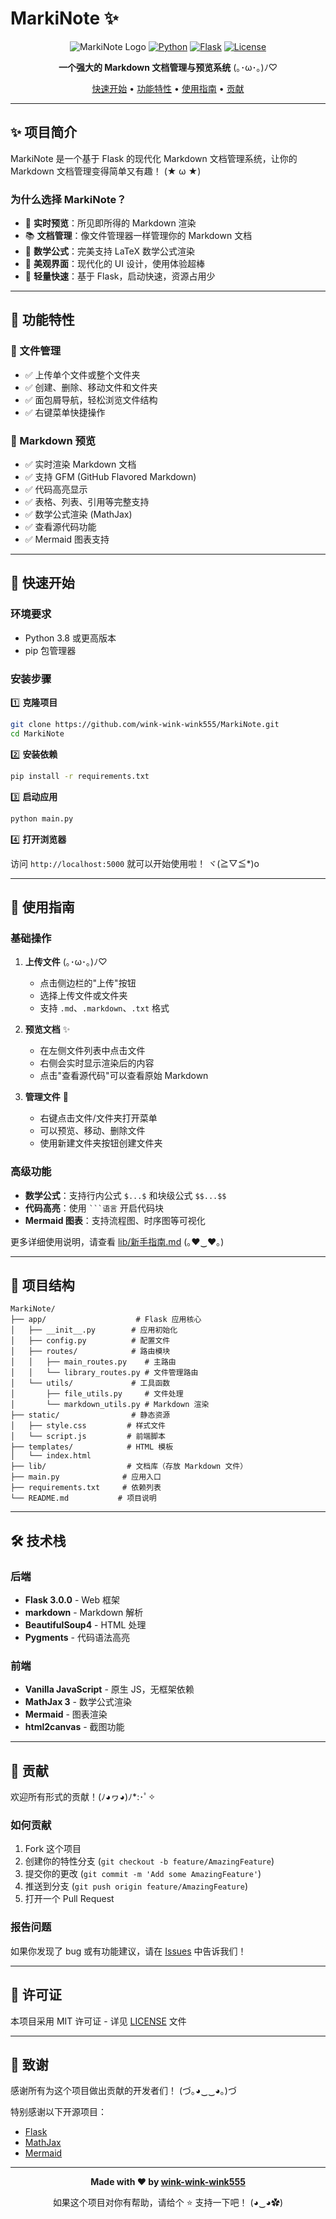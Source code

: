 # MarkiNote ✨

<div align="center">

![MarkiNote Logo](https://img.shields.io/badge/MarkiNote-✨_Markdown_Library-ff69b4?style=for-the-badge)
[![Python](https://img.shields.io/badge/Python-3.8+-blue?style=for-the-badge&logo=python)](https://www.python.org/)
[![Flask](https://img.shields.io/badge/Flask-3.0.0-green?style=for-the-badge&logo=flask)](https://flask.palletsprojects.com/)
[![License](https://img.shields.io/badge/License-MIT-yellow?style=for-the-badge)](LICENSE)

**一个强大的 Markdown 文档管理与预览系统** (｡･ω･｡)ﾉ♡

[快速开始](#-快速开始) • [功能特性](#-功能特性) • [使用指南](#-使用指南) • [贡献](#-贡献)

</div>

---

## ✨ 项目简介

MarkiNote 是一个基于 Flask 的现代化 Markdown 文档管理系统，让你的 Markdown 文档管理变得简单又有趣！ (★ ω ★)

### 为什么选择 MarkiNote？

- 📝 **实时预览**：所见即所得的 Markdown 渲染
- 📚 **文档管理**：像文件管理器一样管理你的 Markdown 文档
- 🎨 **数学公式**：完美支持 LaTeX 数学公式渲染
- 🌈 **美观界面**：现代化的 UI 设计，使用体验超棒
- 🚀 **轻量快速**：基于 Flask，启动快速，资源占用少

---

## 🎯 功能特性

### 📂 文件管理
- ✅ 上传单个文件或整个文件夹
- ✅ 创建、删除、移动文件和文件夹
- ✅ 面包屑导航，轻松浏览文件结构
- ✅ 右键菜单快捷操作

### 📝 Markdown 预览
- ✅ 实时渲染 Markdown 文档
- ✅ 支持 GFM (GitHub Flavored Markdown)
- ✅ 代码高亮显示
- ✅ 表格、列表、引用等完整支持
- ✅ 数学公式渲染 (MathJax)
- ✅ 查看源代码功能
- ✅ Mermaid 图表支持

---

## 🚀 快速开始

### 环境要求

- Python 3.8 或更高版本
- pip 包管理器

### 安装步骤

1️⃣ **克隆项目**
```bash
git clone https://github.com/wink-wink-wink555/MarkiNote.git
cd MarkiNote
```

2️⃣ **安装依赖**
```bash
pip install -r requirements.txt
```

3️⃣ **启动应用**
```bash
python main.py
```

4️⃣ **打开浏览器**

访问 `http://localhost:5000` 就可以开始使用啦！ ヾ(≧▽≦*)o

---

## 📖 使用指南

### 基础操作

1. **上传文件** (｡･ω･｡)ﾉ♡
   - 点击侧边栏的"上传"按钮
   - 选择上传文件或文件夹
   - 支持 `.md`、`.markdown`、`.txt` 格式

2. **预览文档** ✨
   - 在左侧文件列表中点击文件
   - 右侧会实时显示渲染后的内容
   - 点击"查看源代码"可以查看原始 Markdown

3. **管理文件** 📁
   - 右键点击文件/文件夹打开菜单
   - 可以预览、移动、删除文件
   - 使用新建文件夹按钮创建文件夹

### 高级功能

- **数学公式**：支持行内公式 `$...$` 和块级公式 `$$...$$`
- **代码高亮**：使用 ` ```语言 ` 开启代码块
- **Mermaid 图表**：支持流程图、时序图等可视化

更多详细使用说明，请查看 [lib/新手指南.md](lib/新手指南.md) (｡♥‿♥｡)

---

## 📁 项目结构

```
MarkiNote/
├── app/                    # Flask 应用核心
│   ├── __init__.py        # 应用初始化
│   ├── config.py          # 配置文件
│   ├── routes/            # 路由模块
│   │   ├── main_routes.py    # 主路由
│   │   └── library_routes.py # 文件管理路由
│   └── utils/             # 工具函数
│       ├── file_utils.py     # 文件处理
│       └── markdown_utils.py # Markdown 渲染
├── static/                # 静态资源
│   ├── style.css         # 样式文件
│   └── script.js         # 前端脚本
├── templates/            # HTML 模板
│   └── index.html
├── lib/                  # 文档库（存放 Markdown 文件）
├── main.py              # 应用入口
├── requirements.txt     # 依赖列表
└── README.md           # 项目说明
```

---

## 🛠️ 技术栈

### 后端
- **Flask 3.0.0** - Web 框架
- **markdown** - Markdown 解析
- **BeautifulSoup4** - HTML 处理
- **Pygments** - 代码语法高亮

### 前端
- **Vanilla JavaScript** - 原生 JS，无框架依赖
- **MathJax 3** - 数学公式渲染
- **Mermaid** - 图表渲染
- **html2canvas** - 截图功能

---

## 🤝 贡献

欢迎所有形式的贡献！(ﾉ◕ヮ◕)ﾉ*:･ﾟ✧

### 如何贡献

1. Fork 这个项目
2. 创建你的特性分支 (`git checkout -b feature/AmazingFeature`)
3. 提交你的更改 (`git commit -m 'Add some AmazingFeature'`)
4. 推送到分支 (`git push origin feature/AmazingFeature`)
5. 打开一个 Pull Request

### 报告问题

如果你发现了 bug 或有功能建议，请在 [Issues](https://github.com/wink-wink-wink555/MarkiNote/issues) 中告诉我们！

---

## 📄 许可证

本项目采用 MIT 许可证 - 详见 [LICENSE](LICENSE) 文件

---

## 💖 致谢

感谢所有为这个项目做出贡献的开发者们！ (づ｡◕‿‿◕｡)づ

特别感谢以下开源项目：
- [Flask](https://flask.palletsprojects.com/)
- [MathJax](https://www.mathjax.org/)
- [Mermaid](https://mermaid.js.org/)

---

<div align="center">

<p><strong>Made with ❤️ by <a href="https://github.com/wink-wink-wink555">wink-wink-wink555</a></strong></p>

<p>如果这个项目对你有帮助，请给个 ⭐️ 支持一下吧！ (◕‿◕✿)</p>

</div>

